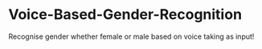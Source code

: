 # Voice-Based-Gender-Recognition
Recognise gender whether female or male based on voice taking as input!
